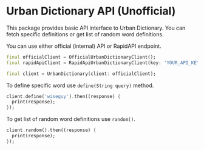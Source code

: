 # Urban Dictionary API (Unofficial)

This package provides basic API interface to Urban Dictionary. You can fetch specific definitions or
get list of random word definitions.

You can use either official (internal) API or RapidAPI endpoint.

```dart
final officialClient = OfficialUrbanDictionaryClient();
final rapidApiClient = RapidApiUrbanDictionaryClient(key: 'YOUR_API_KEY');

final client = UrbanDictionary(client: officialClient);
```

To define specific word use `define(String query)` method.

```dart
client.define('wiseguy').then((response) {
  print(response);
});
```

To get list of random word definitions use `random()`.

```dart
client.random().then((response) {
  print(response);
});
```

